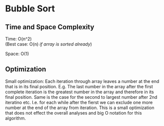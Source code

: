# Bubble Sort
## Time and Space Complexity
Time: O(n^2)<br />
(Best case: O(n)
*if array is sorted already*)

Space: O(1)<br />

## Optimization
Small optimization:
Each iteration through array leaves a number at the end that is in its final position. E.g. The last number in the array after the first complete iteration is the greatest number in the array and therefore in its final position. Same is the case for the second to largest number after 2nd iteratino etc.
I.e. for each while after the fierst we can exclude one more number at the end of the array from iteration.
This is a small optimization that does not effect the overall analyses and big O notation for this algorithm.
